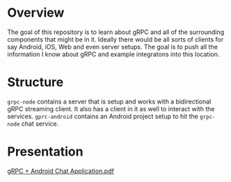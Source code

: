 # Overview
The goal of this repository is to learn about gRPC and all of the surrounding components that might be in it.  Ideally there would be all sorts of clients for say Android, iOS, Web and even server setups.  The goal is to push all the information I know about gRPC and example integratons into this location.

# Structure
`grpc-node` contains a server that is setup and works with a bidirectional gRPC streaming client.  It also has a client in it as well to interact with the services.
`gprc-android` contains an Android project setup to hit the `grpc-node` chat service.

# Presentation
[gRPC + Android Chat Application.pdf](https://github.com/jonthornton07/grpc-learning/files/8862266/gRPC.%2B.Android.Chat.Application.pdf)
